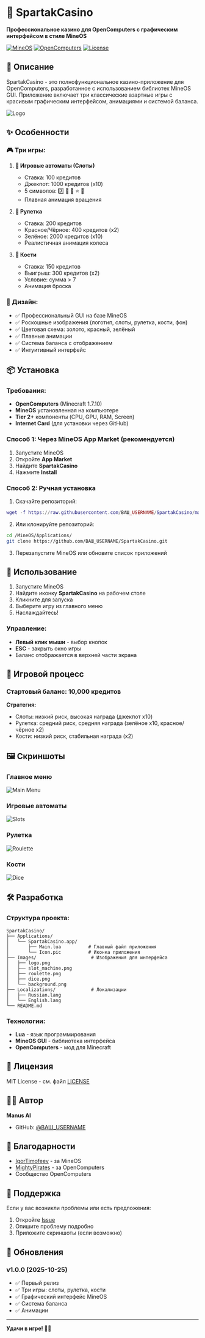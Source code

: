 # 🎰 SpartakCasino

**Профессиональное казино для OpenComputers с графическим интерфейсом в стиле MineOS**

[![MineOS](https://img.shields.io/badge/MineOS-Compatible-brightgreen)](https://github.com/IgorTimofeev/MineOS)
[![OpenComputers](https://img.shields.io/badge/OpenComputers-1.7.10-blue)](https://github.com/MightyPirates/OpenComputers)
[![License](https://img.shields.io/badge/License-MIT-yellow.svg)](LICENSE)

## 📖 Описание

SpartakCasino - это полнофункциональное казино-приложение для OpenComputers, разработанное с использованием библиотек MineOS GUI. Приложение включает три классические азартные игры с красивым графическим интерфейсом, анимациями и системой баланса.

![Logo](Images/logo.png)

## ✨ Особенности

### 🎮 Три игры:

1. **🎰 Игровые автоматы (Слоты)**
   - Ставка: 100 кредитов
   - Джекпот: 1000 кредитов (x10)
   - 5 символов: 7️⃣ 💎 🍒 ⭐ 🔔
   - Плавная анимация вращения

2. **🎡 Рулетка**
   - Ставка: 200 кредитов
   - Красное/Чёрное: 400 кредитов (x2)
   - Зелёное: 2000 кредитов (x10)
   - Реалистичная анимация колеса

3. **🎲 Кости**
   - Ставка: 150 кредитов
   - Выигрыш: 300 кредитов (x2)
   - Условие: сумма > 7
   - Анимация броска

### 🎨 Дизайн:

- ✅ Профессиональный GUI на базе MineOS
- ✅ Роскошные изображения (логотип, слоты, рулетка, кости, фон)
- ✅ Цветовая схема: золото, красный, зелёный
- ✅ Плавные анимации
- ✅ Система баланса с отображением
- ✅ Интуитивный интерфейс

## 📦 Установка

### Требования:

- **OpenComputers** (Minecraft 1.7.10)
- **MineOS** установленная на компьютере
- **Tier 2+** компоненты (CPU, GPU, RAM, Screen)
- **Internet Card** (для установки через GitHub)

### Способ 1: Через MineOS App Market (рекомендуется)

1. Запустите MineOS
2. Откройте **App Market**
3. Найдите **SpartakCasino**
4. Нажмите **Install**

### Способ 2: Ручная установка

1. Скачайте репозиторий:
```lua
wget -f https://raw.githubusercontent.com/ВАШ_USERNAME/SpartakCasino/main/install.lua /tmp/install.lua && /tmp/install.lua
```

2. Или клонируйте репозиторий:
```bash
cd /MineOS/Applications/
git clone https://github.com/ВАШ_USERNAME/SpartakCasino.git
```

3. Перезапустите MineOS или обновите список приложений

## 🚀 Использование

1. Запустите MineOS
2. Найдите иконку **SpartakCasino** на рабочем столе
3. Кликните для запуска
4. Выберите игру из главного меню
5. Наслаждайтесь!

### Управление:

- **Левый клик мыши** - выбор кнопок
- **ESC** - закрыть окно игры
- Баланс отображается в верхней части экрана

## 🎯 Игровой процесс

### Стартовый баланс: 10,000 кредитов

**Стратегия:**
- Слоты: низкий риск, высокая награда (джекпот x10)
- Рулетка: средний риск, средняя награда (зелёное x10, красное/чёрное x2)
- Кости: низкий риск, стабильная награда (x2)

## 🖼️ Скриншоты

### Главное меню
![Main Menu](Images/screenshot_main.png)

### Игровые автоматы
![Slots](Images/slot_machine.png)

### Рулетка
![Roulette](Images/roulette.png)

### Кости
![Dice](Images/dice.png)

## 🛠️ Разработка

### Структура проекта:

```
SpartakCasino/
├── Applications/
│   └── SpartakCasino.app/
│       ├── Main.lua          # Главный файл приложения
│       └── Icon.pic          # Иконка приложения
├── Images/                    # Изображения для интерфейса
│   ├── logo.png
│   ├── slot_machine.png
│   ├── roulette.png
│   ├── dice.png
│   └── background.png
├── Localizations/             # Локализации
│   ├── Russian.lang
│   └── English.lang
└── README.md
```

### Технологии:

- **Lua** - язык программирования
- **MineOS GUI** - библиотека интерфейса
- **OpenComputers** - мод для Minecraft

## 📝 Лицензия

MIT License - см. файл [LICENSE](LICENSE)

## 👨‍💻 Автор

**Manus AI**

- GitHub: [@ВАШ_USERNAME](https://github.com/ВАШ_USERNAME)

## 🙏 Благодарности

- [IgorTimofeev](https://github.com/IgorTimofeev) - за MineOS
- [MightyPirates](https://github.com/MightyPirates) - за OpenComputers
- Сообщество OpenComputers

## 📮 Поддержка

Если у вас возникли проблемы или есть предложения:

1. Откройте [Issue](https://github.com/ВАШ_USERNAME/SpartakCasino/issues)
2. Опишите проблему подробно
3. Приложите скриншоты (если возможно)

## 🔄 Обновления

### v1.0.0 (2025-10-25)
- ✅ Первый релиз
- ✅ Три игры: слоты, рулетка, кости
- ✅ Графический интерфейс MineOS
- ✅ Система баланса
- ✅ Анимации

---

**Удачи в игре! 🎰✨**

